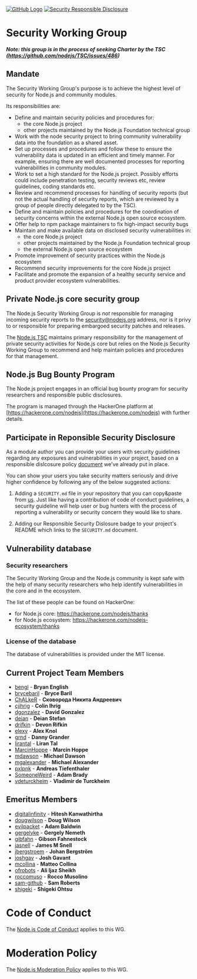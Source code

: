 [![GitHub Logo](https://img.shields.io/badge/Join%20us%20on-Slack-e01563.svg)](https://nodejs-security-wg.herokuapp.com/)
[![Security Responsible Disclosure](https://img.shields.io/badge/Security-Responsible%20Disclosure-yellow.svg)](https://github.com/nodejs/security-wg/blob/master/processes/responsible_disclosure_template.md
)

# Security Working Group

***Note: this group is in the process of seeking Charter by the TSC
(https://github.com/nodejs/TSC/issues/486)***

## Mandate

The Security Working Group's purpose is to achieve the highest level of security
for Node.js and community modules.

Its responsibilities are:

- Define and maintain security policies and procedures for:
  - the core Node.js project
  - other projects maintained by the Node.js Foundation technical group
- Work with the node security project to bring community vulnerability data into
  the foundation as a shared asset.
- Set up processes and procedures and follow these to ensure the vulnerability
  data is updated in an efficient and timely manner. For example, ensuring there
  are well documented processes for reporting vulnerabilities in community
  modules.
- Work to set a high standard for the Node.js project. Possibly efforts could
  include penetration testing, security reviews etc, review guidelines, coding
  standards etc.
- Review and recommend processes for handling of security reports (but not the
  actual handling of security reports, which are reviewed by a group of people
  directly delegated to by the TSC).
- Define and maintain policies and procedures for the coordination of security
  concerns within the external Node.js open source ecosystem.
- Offer help to npm package maintainers to fix high-impact security bugs
- Maintain and make available data on disclosed security vulnerabilities in:
  - the core Node.js project
  - other projects maintained by the Node.js Foundation technical group
  - the external Node.js open source ecosystem
- Promote improvement of security practices within the Node.js ecosystem
- Recommend security improvements for the core Node.js project
- Facilitate and promote the expansion of a healthy security service and product
  provider ecosystem vulnerabilities.

## Private Node.js core security group

The Node.js Security Working Group is _not_ responsible for managing incoming
security reports to the security@nodejs.org address, nor is it privy to or
responsible for preparing embargoed security patches and releases.

The [Node.js TSC][] maintains primary responsibility for the management of private
security activities for Node.js core but relies on the Node.js Security Working
Group to recommend and help maintain policies and procedures for that
management.

## Node.js Bug Bounty Program

The Node.js project engages in an official bug bounty program for security researchers and responsible public disclosures.

The program is managed through the HackerOne platform at [https://hackerone.com/nodejs](https://hackerone.com/nodejs) with further details.

## Participate in Reponsible Security Disclosure

As a module author you can provide your users with security guidelines regarding any exposures and vulnerabilities in your project, based on a responsible dislcosure policy [document](https://github.com/nodejs/security-wg/blob/e2c03e62d73635a766156c6ea4f9aefb35c04603/processes/responsible_disclosure_template.md) we've already put in place.

You can show your users you take security matters seriously and drive higher confidence by following any of the below suggested actions:

1. Adding a `SECURITY.md` file in your repository that you can copy&paste from [us](https://github.com/nodejs/security-wg/blob/e2c03e62d73635a766156c6ea4f9aefb35c04603/processes/responsible_disclosure_template.md). Just like having a contribution of code of conduct guidelines, a security guideline will help user or bug hunters with the process of reporting a vulnerability or security concern they would like to share.

2. Adding our Responsible Security Dislosure badge to your project's README which links to the `SECURITY.md` document.

## Vulnerability database

### Security researchers

The Security Working Group and the Node.js community is kept safe with the help of many security researchers who help
identify vulnerabilities in the core and in the ecosystem.

The list of these people can be found on HackerOne:
* for Node.js core: https://hackerone.com/nodejs/thanks
* for Node.js ecosystem: https://hackerone.com/nodejs-ecosystem/thanks

### License of the database

The database of vulnerabilities is provided under the MIT license.

## Current Project Team Members

* [bengl](https://github.com/bengl) - **Bryan English**
* [brycebaril](https://github.com/brycebaril) - **Bryce Baril**
* [ChALkeR](https://github.com/ChALkeR) - **Сковорода Никита Андреевич**
* [cjihrig](https://github.com/cjihrig) - **Colin Ihrig**
* [dgonzalez](https://github.com/dgonzalez) - **David Gonzalez**
* [deian](https://github.com/deian) - **Deian Stefan**
* [drifkin](https://github.com/drifkin) - **Devon Rifkin**
* [elexy](https://github.com/Elexy) - **Alex Knol**
* [grnd](https://github.com/grnd) - **Danny Grander**
* [lirantal](https://github.com/lirantal) - **Liran Tal**
* [MarcinHoppe](https://github.com/MarcinHoppe) - **Marcin Hoppe**
* [mdawson](https://github.com/mdawson) - **Michael Dawson**
* [mgalexander](https://github.com/mgalexander) - **Michael Alexander**
* [pxlpnk](https://github.com/pxlpnk) - **Andreas Tiefenthaler**
* [SomeoneWeird](https://github.com/SomeoneWeird) - **Adam Brady**
* [vdeturckheim](https://github.com/vdeturckheim) - **Vladimir de Turckheim**

## Emeritus Members

* [digitalinfinity](https://github.com/digitalinfinity) - **Hitesh Kanwathirtha**
* [dougwilson](https://github.com/dougwilson) - **Doug Wilson**
* [evilpacket](https://github.com/evilpacket) - **Adam Baldwin**
* [gergelyke](https://github.com/gergelyke) - **Gergely Nemeth**
* [gibfahn](https://github.com/gibfahn) - **Gibson Fahnestock**
* [jasnell](https://github.com/jasnell) - **James M Snell**
* [jbergstroem](https://github.com/jbergstroem) - **Johan Bergström**
* [joshgav](https://github.com/joshgav) - **Josh Gavant**
* [mcollina](https://github.com/mcollina) - **Matteo Collina**
* [ofrobots](https://github.com/ofrobots) - **Ali Ijaz Sheikh**
* [roccomuso](https://github.com/roccomuso) - **Rocco Musolino**
* [sam-github](https://github.com/sam-github) - **Sam Roberts**
* [shigeki](https://github.com/shigeki) - **Shigeki Ohtsu**

# Code of Conduct

The [Node.js Code of Conduct](https://github.com/nodejs/admin/blob/master/CODE_OF_CONDUCT.md) applies to this WG.

# Moderation Policy

The [Node.js Moderation Policy](https://github.com/nodejs/admin/blob/master/Moderation-Policy.md) applies to this WG.

[Node.js TSC]: https://github.com/nodejs/TSC
